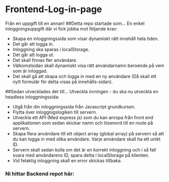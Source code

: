 # Frontend-Log-in-page
Från en uppgift till en annan!
##Detta repo startade som...
En enkel inloggningsuppgift där vi fick jobba mot följande krav:
-  Skapa en inloggningssida som visar dynamiskt rätt innehåll hela tiden.
-  Det går att logga in.
-  Inloggning ska sparas i localStorage.
-  Det går att logga ut.
-  Det skall finnas fler användare.
-  Välkomstsidan skall dynamiskt visa rätt användarnamn beroende på vem som är inloggad.
-  Det skall gå att skapa och logga in med en ny användare (Då skall ett nytt formulär för detta visas på innehålls-sidan).

##Sedan utvecklades det till...
Utveckla övningen - du ska nu utveckla en headless inloggningssida:
-  Utgå från din inloggningssida från Javascript grundkursen.
-  Flytta över inloggnigslogiken till servern.
-  Utveckla ett API (Med express js) som du kan anropa från front end applikationen som sedan skickar namn och lösenord till en route på servern.
-  Skapa flera användare till ett object array (global array) på servern så att du kan logga in med olika användare. Varje användare skall ha ett unikt ID.
-  Servern skall sedan kolla om det är en korrekt inloggning och i så fall svara med användarens ID, spara detta i localStorage på klienten. 
-  Vid felaktig inloggning skall en error skickas tillbaka.

### Ni hittar Backend repot här: 

